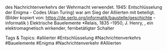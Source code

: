 des Nachrichtenverkehrs der Wehrmacht verwendet. 1945: Entschlüsselung der Enigma -
Codes (Alan Turing) war am Sieg der Alliierten mit beteiligt. 
(Bilder kopiert von: https://de.serlo.org/informatik/baustelle/geschichte -informatik )
Elektrische Bauelemente
•Relais, 1835 –1950, J. Henry, , ein elektromagnetisch wirkender, fernbetätigter Schalter 

   Tags & Topics:
   #alliierter
   #Entschlüsselung
   #Nachrichtenverkehrs
   #Bauelemente
   #Enigma
   #Nachrichtenverkehr
   #Alliierten